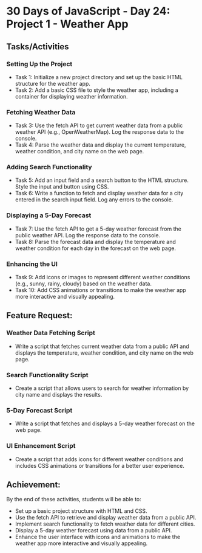 # 30 Days of JavaScript - Day 24: Project 1 - Weather App

## Tasks/Activities

### Setting Up the Project

- Task 1: Initialize a new project directory and set up the basic HTML structure for the weather app.
- Task 2: Add a basic CSS file to style the weather app, including a container for displaying weather information.

### Fetching Weather Data

- Task 3: Use the fetch API to get current weather data from a public weather API (e.g., OpenWeatherMap). Log the response data to the console.
- Task 4: Parse the weather data and display the current temperature, weather condition, and city name on the web page.

### Adding Search Functionality

- Task 5: Add an input field and a search button to the HTML structure. Style the input and button using CSS.
- Task 6: Write a function to fetch and display weather data for a city entered in the search input field. Log any errors to the console.

### Displaying a 5-Day Forecast

- Task 7: Use the fetch API to get a 5-day weather forecast from the public weather API. Log the response data to the console.
- Task 8: Parse the forecast data and display the temperature and weather condition for each day in the forecast on the web page.

### Enhancing the UI

- Task 9: Add icons or images to represent different weather conditions (e.g., sunny, rainy, cloudy) based on the weather data.
- Task 10: Add CSS animations or transitions to make the weather app more interactive and visually appealing.

## Feature Request:

### Weather Data Fetching Script

- Write a script that fetches current weather data from a public API and displays the temperature, weather condition, and city name on the web page.

### Search Functionality Script

- Create a script that allows users to search for weather information by city name and displays the results.

### 5-Day Forecast Script

- Write a script that fetches and displays a 5-day weather forecast on the web page.

### UI Enhancement Script

- Create a script that adds icons for different weather conditions and includes CSS animations or transitions for a better user experience.

## Achievement:

By the end of these activities, students will be able to:

- Set up a basic project structure with HTML and CSS.
- Use the fetch API to retrieve and display weather data from a public API.
- Implement search functionality to fetch weather data for different cities.
- Display a 5-day weather forecast using data from a public API.
- Enhance the user interface with icons and animations to make the weather app more interactive and visually appealing.
